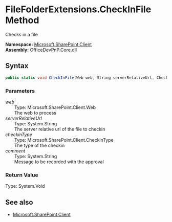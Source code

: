 # FileFolderExtensions.CheckInFile Method  
Checks in a file  

**Namespace:** [Microsoft.SharePoint.Client](Microsoft.SharePoint.Client.md)  
**Assembly:** OfficeDevPnP.Core.dll  
## Syntax
```C#
public static void CheckInFile(Web web, String serverRelativeUrl, CheckinType checkinType, String comment)
```
### Parameters
*web*  
&emsp;&emsp;Type: Microsoft.SharePoint.Client.Web  
&emsp;&emsp;The web to process  
*serverRelativeUrl*  
&emsp;&emsp;Type: System.String  
&emsp;&emsp;The server relative url of the file to checkin  
*checkinType*  
&emsp;&emsp;Type: Microsoft.SharePoint.Client.CheckinType  
&emsp;&emsp;The type of the checkin  
*comment*  
&emsp;&emsp;Type: System.String  
&emsp;&emsp;Message to be recorded with the approval  
### Return Value
Type: System.Void  

## See also
- [Microsoft.SharePoint.Client](Microsoft.SharePoint.Client.md)
